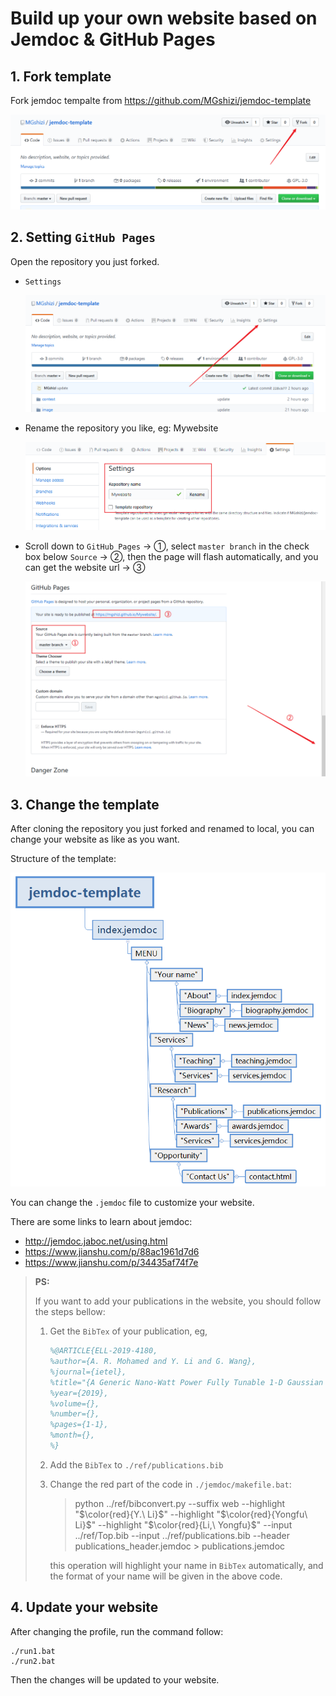 

# Build up your own website based on Jemdoc & GitHub Pages



## 1. Fork template

Fork jemdoc tempalte from https://github.com/MGshizi/jemdoc-template

![image-20200323150759566](./image/README/image-20200323150759566.png)

## 2. Setting `GitHub Pages`

Open the repository you just forked.

- `Settings`  

  ![image-20200323145950184](./image/README/image-20200323145950184.png)

- Rename the repository you like, eg: Mywebsite

  ![image-20200323150318269](./image/README/image-20200323150318269.png)

- Scroll down to `GitHub Pages` -> ①, select `master branch` in the check box below `Source` -> ②, then the page will flash automatically, and you can get the website url -> ③

  ![image-20200323150526799](./image/README/image-20200323150526799.png)

## 3. Change the template

After cloning the repository you just forked and renamed to local, you can change your website as like as you want.

Structure of the template:

![image-20200323155328672](./image/README/image-20200323155328672.png)

You can change the `.jemdoc` file to customize your website. 

There are some links to learn about jemdoc:

- http://jemdoc.jaboc.net/using.html
- https://www.jianshu.com/p/88ac1961d7d6
- https://www.jianshu.com/p/34435af74f7e

> **PS:**
>
> If you want to add your publications in the website, you should follow the steps bellow:
>
> 1. Get the `BibTex` of your publication, eg, 
>
>    ```latex
>    %@ARTICLE{ELL-2019-4180,
>    %author={A. R. Mohamed and Y. Li and G. Wang},
>    %journal={ietel},
>    %title="{A Generic Nano-Watt Power Fully Tunable 1-D Gaussian Kernel Circuit for Neural Network}",
>    %year={2019},
>    %volume={},
>    %number={},
>    %pages={1-1},
>    %month={},
>    %}
>    ```
>
> 2. Add the `BibTex` to `./ref/publications.bib`
>
> 3. Change the red part of the code in `./jemdoc/makefile.bat`:
>
>    > python ../ref/bibconvert.py --suffix web --highlight "$\color{red}{Y.\ Li}$" --highlight "$\color{red}{Yongfu\ Li}$" --highlight "$\color{red}{Li,\ Yongfu}$" --input ../ref/Top.bib --input ../ref/publications.bib --header publications_header.jemdoc > publications.jemdoc
>
>    this operation will highlight your name in `BibTex` automatically, and the format of your name will be given in the above code.



## 4. Update your website

After changing the profile, run the command follow:

```shell
./run1.bat
./run2.bat
```

Then the changes will be updated to your website.

